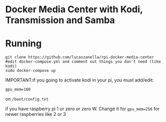 # Docker Media Center with Kodi, Transmission and Samba



# Running

```
git clone https://github.com/lucaszanella/rpi-docker-media-center
#edit docker-compose.yml and comment out things you don't need (like kodi)
sudo docker-compose up
```


IMPORTANT:if you going to activate kodi in your pi, you must add/edit:

```
gpu_mem=160
```
on `/boot/config.txt`

if you have raspberry pi 1 or zero or zero W. Change it for `gpu_mem=256` for newer raspberries like 2 or 3


